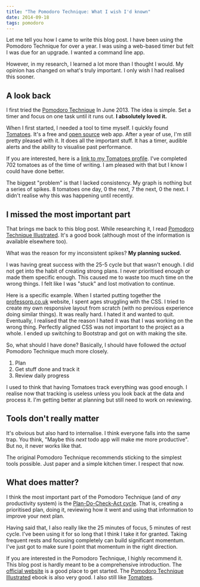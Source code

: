 ```yaml
---
title: "The Pomodoro Technique: What I wish I'd known"
date: 2014-09-18
tags: pomodoro
---
```


Let me tell you how I came to write this blog post. I have been using the Pomodoro Technique for over a year. I was using a web-based timer but felt I was due for an upgrade. I wanted a command line app.

However, in my research, I learned a lot more than I thought I would. My opinion has changed on what's truly important. I only wish I had realised this sooner. 


## A look back

I first tried the [Pomodoro Technique](http://pomodorotechnique.com/) In June 2013. The idea is simple. Set a timer and focus on one task until it runs out. **I absolutely loved it.**

When I first started, I needed a tool to time myself. I quickly found [Tomatoes](http://tomato.es/). It's a free and [open source](https://github.com/potomak/tomatoes) web app. After a year of use, I'm still pretty pleased with it. It does all the important stuff. It has a timer, audible alerts and the ability to visualise past performance. 

If you are interested, here is a [link to my Tomatoes profile](http://tomato.es/users/51bb385849f9a801320000ec). I've completed 702 tomatoes as of the time of writing. I am pleased with that but I know I could have done better. 

The biggest "problem" is that I lacked consistency. My graph is nothing but a series of spikes. 8 tomatoes one day, 0 the next, 7 the next, 0 the next. I didn't realise why this was happening until recently. 

## I missed the most important part

That brings me back to this blog post. While researching it, I read [Pomodoro Technique Illustrated](http://www.amazon.co.uk/Pomodoro-Technique-Illustrated-Pragmatic-Life-ebook/dp/B00A376NI8). It's a good book (although most of the information is available elsewhere too). 

What was the reason for my inconsistent spikes? **My planning sucked.**

I was having great success with the 25-5 cycle but that wasn't enough. I did not get into the habit of creating strong plans. I never prioritised enough or made them specific enough. This caused me to waste too much time on the wrong things. I felt like I was "stuck" and lost motivation to continue. 

Here is a specific example. When I started putting together the [professorp.co.uk](http://professorp.co.uk/) website, I spent ages struggling with the CSS. I tried to create my own responsive layout from scratch (with no previous experience doing similar things). It was really hard. I hated it and wanted to quit. Eventually, I realised that the reason I hated it was that I was working on the wrong thing. Perfectly aligned CSS was not important to the project as a whole. I ended up switching to Bootstrap and got on with making the site. 

So, what should I have done? Basically, I should have followed the *actual* Pomodoro Technique much more closely. 

1. Plan
2. Get stuff done and track it
3. Review daily progress

I used to think that having Tomatoes track everything was good enough. I realise now that tracking is useless unless you look back at the data and process it. I'm getting better at planning but still need to work on reviewing. 

## Tools don't really matter

It's obvious but also hard to internalise. I think everyone falls into the same trap. You think, "Maybe this *next* todo app will make me more productive". But no, it never works like that. 

The original Pomodoro Technique recommends sticking to the simplest tools possible. Just paper and a simple kitchen timer. I respect that now.

## What does matter?

I think the most important part of the Pomodoro Technique (and of *any* productivity system) is the [Plan-Do-Check-Act cycle](http://en.wikipedia.org/wiki/PDCA). That is, creating a prioritised plan, doing it, reviewing how it went and using that information to improve your next plan. 

Having said that, I also really like the 25 minutes of focus, 5 minutes of rest cycle. I've been using it for so long that I think I take it for granted. Taking frequent rests and focusing completely can build significant momentum. I've just got to make sure I point that momentum in the right direction. 

If you are interested in the Pomodoro Technique, I highly recommend it. This blog post is hardly meant to be a comprehensive introduction. The [official website](http://pomodorotechnique.com/) is a good place to get started. The [Pomodoro Technique Illustrated](http://www.amazon.co.uk/Pomodoro-Technique-Illustrated-Pragmatic-Life-ebook/dp/B00A376NI8) ebook is also very good. I also still like [Tomatoes](http://tomato.es/).

